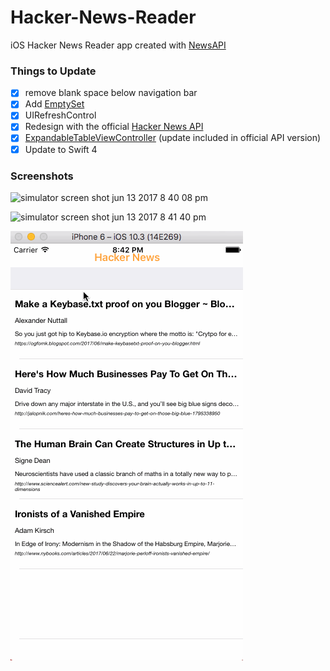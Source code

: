 # Hacker-News-Reader

iOS Hacker News Reader app created with [NewsAPI](https://www.newsapi.org "NewsAPI.org")

### Things to Update

- [x] remove blank space below navigation bar
- [x] Add [EmptySet](https://github.com/ZionChang/EmptyKit/ "Empty Set")
- [x] UIRefreshControl
- [x] Redesign with the official [Hacker News API](https://github.com/HackerNews/API "Official Hacker News API")
- [x] [ExpandableTableViewController](https://github.com/enricmacias/ExpandableTableViewController "ExpandableTableViewController") (update included in official API version)
- [x] Update to Swift 4

### Screenshots

![simulator screen shot jun 13 2017 8 40 08 pm](https://user-images.githubusercontent.com/24944725/27111893-f471d9b8-5078-11e7-8ea1-e050716b14ac.png)

![simulator screen shot jun 13 2017 8 41 40 pm](https://user-images.githubusercontent.com/24944725/27111892-f471ceaa-5078-11e7-8f84-2891aeac8c1c.png)

![Hacker News Gif](https://github.com/cmcgheit/Hacker-News-Reader/blob/master/hackernews.gif)
